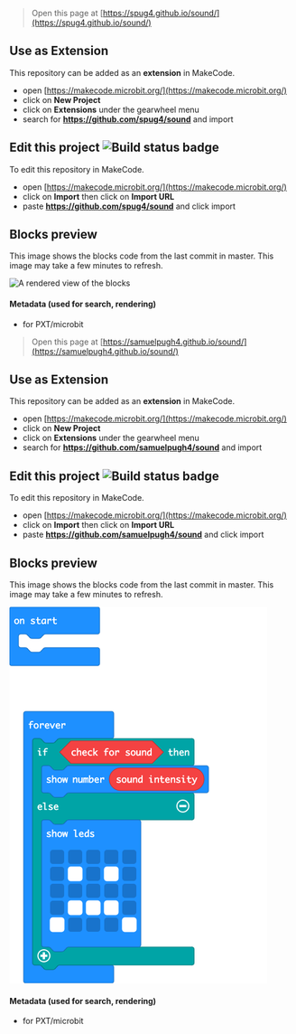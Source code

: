 
> Open this page at [https://spug4.github.io/sound/](https://spug4.github.io/sound/)

## Use as Extension

This repository can be added as an **extension** in MakeCode.

* open [https://makecode.microbit.org/](https://makecode.microbit.org/)
* click on **New Project**
* click on **Extensions** under the gearwheel menu
* search for **https://github.com/spug4/sound** and import

## Edit this project ![Build status badge](https://github.com/spug4/sound/workflows/MakeCode/badge.svg)

To edit this repository in MakeCode.

* open [https://makecode.microbit.org/](https://makecode.microbit.org/)
* click on **Import** then click on **Import URL**
* paste **https://github.com/spug4/sound** and click import

## Blocks preview

This image shows the blocks code from the last commit in master.
This image may take a few minutes to refresh.

![A rendered view of the blocks](https://github.com/spug4/sound/raw/master/.github/makecode/blocks.png)

#### Metadata (used for search, rendering)

* for PXT/microbit
<script src="https://makecode.com/gh-pages-embed.js"></script><script>makeCodeRender("{{ site.makecode.home_url }}", "{{ site.github.owner_name }}/{{ site.github.repository_name }}");</script>



> Open this page at [https://samuelpugh4.github.io/sound/](https://samuelpugh4.github.io/sound/)

## Use as Extension

This repository can be added as an **extension** in MakeCode.

* open [https://makecode.microbit.org/](https://makecode.microbit.org/)
* click on **New Project**
* click on **Extensions** under the gearwheel menu
* search for **https://github.com/samuelpugh4/sound** and import

## Edit this project ![Build status badge](https://github.com/samuelpugh4/sound/workflows/MakeCode/badge.svg)

To edit this repository in MakeCode.

* open [https://makecode.microbit.org/](https://makecode.microbit.org/)
* click on **Import** then click on **Import URL**
* paste **https://github.com/samuelpugh4/sound** and click import

## Blocks preview

This image shows the blocks code from the last commit in master.
This image may take a few minutes to refresh.

![A rendered view of the blocks](https://github.com/samuelpugh4/sound/raw/master/.github/makecode/blocks.png)

#### Metadata (used for search, rendering)

* for PXT/microbit
<script src="https://makecode.com/gh-pages-embed.js"></script><script>makeCodeRender("{{ site.makecode.home_url }}", "{{ site.github.owner_name }}/{{ site.github.repository_name }}");</script>
